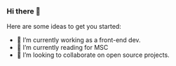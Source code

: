 ### Hi there 👋

Here are some ideas to get you started:

- 🔭 I’m currently working as a front-end dev.
- 🌱 I’m currently reading for MSC
- 👯 I’m looking to collaborate on open source projects.

